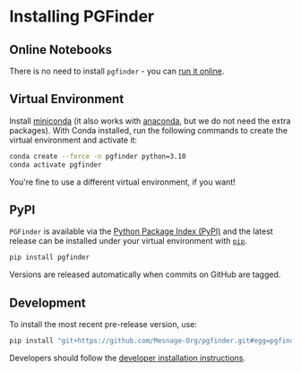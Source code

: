 # Installing PGFinder

## Online Notebooks

There is no need to install `pgfinder` - you can [run it online](usage.md).

## Virtual Environment

Install [miniconda](https://docs.conda.io/en/latest/miniconda.html) (it also works with
[anaconda](https://docs.anaconda.com/anaconda/install/), but we do not need the extra packages). With Conda installed,
run the following commands to create the virtual environment and activate it:


```bash
conda create --force -n pgfinder python=3.10
conda activate pgfinder
```

You're fine to use a different virtual environment, if you want!

## PyPI

`PGFinder` is available via the [Python Package Index (PyPI)](https://pypi.org/) and the latest release can be installed
under your virtual environment with [`pip`](https://pip.pypa.io/en/stable/).

``` bash
pip install pgfinder
```

Versions are released automatically when commits on GitHub are tagged.

## Development

To install the most recent pre-release version, use:

``` bash
pip install "git+https://github.com/Mesnage-Org/pgfinder.git#egg=pgfinder&subdirectory=lib"
```

Developers should follow the [developer installation instructions](contributing.md).
